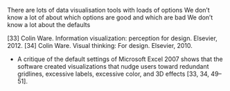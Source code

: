 There are lots of data visualisation tools with loads of options
We don’t know a lot of about which options are good and which are bad
We don’t know a lot about the defaults

[33] Colin Ware. Information visualization: perception for design. Elsevier, 2012. [34] Colin Ware. Visual thinking: For design. Elsevier, 2010.
- A critique of the default settings of Microsoft Excel 2007 shows that the software created visualizations that nudge users toward redundant gridlines, excessive labels, excessive color, and 3D effects [33, 34, 49–51].